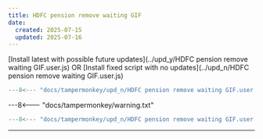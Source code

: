 ```yaml
---
title: HDFC pension remove waiting GIF
date:
  created: 2025-07-15
  updated: 2025-07-16
---
```


<!-- GENERATED FILE -->
[Install latest with possible future updates](../upd_y/HDFC pension remove waiting GIF.user.js)
OR
[Install fixed script with no updates](../upd_n/HDFC pension remove waiting GIF.user.js)
```js show_lines="1:10"
---8<--- "docs/tampermonkey/upd_n/HDFC pension remove waiting GIF.user.js::100"
```
<!-- more -->
---8<--- "docs/tampermonkey/warning.txt"
```js
---8<--- "docs/tampermonkey/upd_n/HDFC pension remove waiting GIF.user.js:1:"
```

------------
